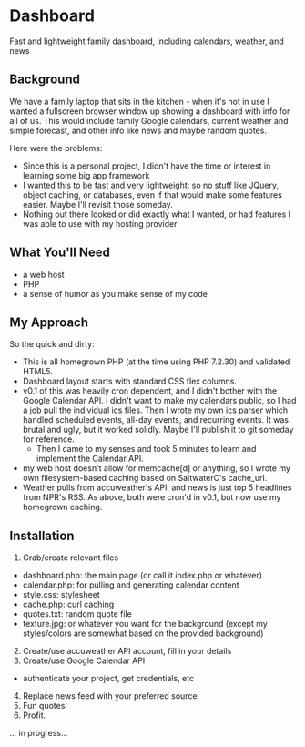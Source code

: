 # Dashboard
Fast and lightweight family dashboard, including calendars, weather, and news

## Background
We have a family laptop that sits in the kitchen - when it's not in use I wanted a fullscreen browser window up showing a dashboard with info for all of us.  This would include family Google calendars, current weather and simple forecast, and other info like news and maybe random quotes.

Here were the problems:
- Since this is a personal project, I didn't have the time or interest in learning some big app framework
- I wanted this to be fast and very lightweight: so no stuff like JQuery, object caching, or databases, even if that would make some features easier.  Maybe I'll revisit those someday.
- Nothing out there looked or did exactly what I wanted, or had features I was able to use with my hosting provider

## What You'll Need
- a web host
- PHP
- a sense of humor as you make sense of my code

## My Approach
So the quick and dirty:
- This is all homegrown PHP (at the time using PHP 7.2.30) and validated HTML5.
- Dashboard layout starts with standard CSS flex columns.
- v0.1 of this was heavily cron dependent, and I didn't bother with the Google Calendar API.  I didn't want to make my calendars public, so I had a job pull the individual ics files.  Then I wrote my own ics parser which handled scheduled events, all-day events, and recurring events.  It was brutal and ugly, but it worked solidly.  Maybe I'll publish it to git someday for reference.
  - Then I came to my senses and took 5 minutes to learn and implement the Calendar API.
- my web host doesn't allow for memcache[d] or anything, so I wrote my own filesystem-based caching based on SaltwaterC's cache_url.
- Weather pulls from accuweather's API, and news is just top 5 headlines from NPR's RSS.  As above, both were cron'd in v0.1, but now use my homegrown caching.

## Installation
1. Grab/create relevant files
  - dashboard.php: the main page (or call it index.php or whatever)
  - calendar.php: for pulling and generating calendar content
  - style.css: stylesheet
  - cache.php: curl caching
  - quotes.txt: random quote file
  - texture.jpg: or whatever you want for the background (except my styles/colors are somewhat based on the provided background)
2. Create/use accuweather API account, fill in your details
3. Create/use Google Calendar API
  - authenticate your project, get credentials, etc
4. Replace news feed with your preferred source
5. Fun quotes!
6. Profit.

... in progress...
